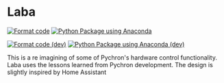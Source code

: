 # Laba

[![Format code](https://github.com/PychronLabsLLC/laba/actions/workflows/format_code.yml/badge.svg?branch=main)](https://github.com/PychronLabsLLC/laba/actions/workflows/format_code.yml)
[![Python Package using Anaconda](https://github.com/PychronLabsLLC/laba/actions/workflows/python-package-conda.yml/badge.svg?branch=main)](https://github.com/PychronLabsLLC/laba/actions/workflows/python-package-conda.yml)

[![Format code (dev)](https://github.com/PychronLabsLLC/laba/actions/workflows/format_code.yml/badge.svg?branch=dev)](https://github.com/PychronLabsLLC/laba/actions/workflows/format_code.yml)
[![Python Package using Anaconda (dev)](https://github.com/PychronLabsLLC/laba/actions/workflows/python-package-conda.yml/badge.svg?branch=dev)](https://github.com/PychronLabsLLC/laba/actions/workflows/python-package-conda.yml)

This is a re imagining of some of Pychron's hardware control functionality. Laba uses the lessons learned from Pychron 
development.
The design is slightly inspired by Home Assistant

